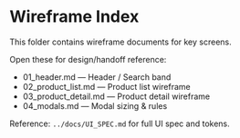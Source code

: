 Wireframe Index
================

This folder contains wireframe documents for key screens.

Open these for design/handoff reference:
- 01_header.md — Header / Search band
- 02_product_list.md — Product list wireframe
- 03_product_detail.md — Product detail wireframe
- 04_modals.md — Modal sizing & rules

Reference: `../docs/UI_SPEC.md` for full UI spec and tokens.

